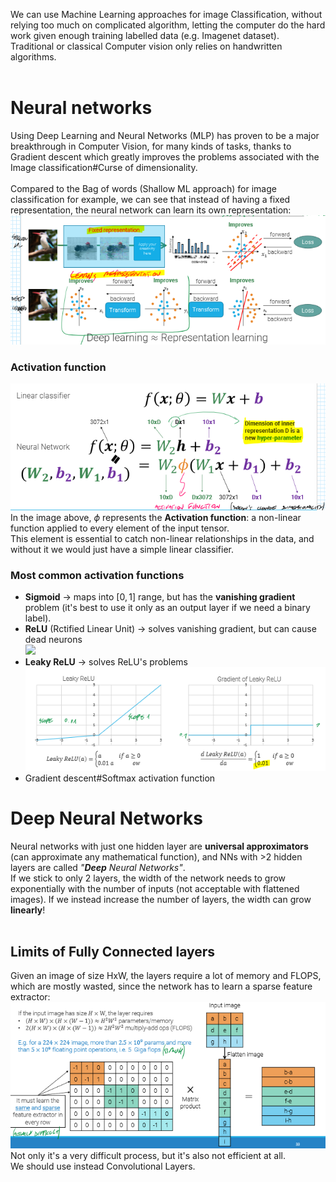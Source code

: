 We can use Machine Learning approaches for image Classification, without relying too much on complicated algorithm, letting the computer do the hard work given enough training labelled data (e.g. Imagenet dataset).<br>
Traditional or classical Computer vision only relies on handwritten algorithms.<br>
<br>
# Neural networks<br>
Using Deep Learning and Neural Networks (MLP) has proven to be a major breakthrough in Computer Vision, for many kinds of tasks, thanks to Gradient descent which greatly improves the problems associated with the Image classification#Curse of dimensionality.<br>
<br>
Compared to the Bag of words (Shallow ML approach) for image classification for example, we can see that instead of having a fixed representation, the neural network can learn its own representation:<br>
![](../../img/pasted-image-20230711151904.png)<br>
### Activation function<br>
![](../../img/pasted-image-20230711151955.png)<br>
In the image above, $\phi$ represents the **Activation function**: a non-linear function applied to every element of the input tensor.<br>
This element is essential to catch non-linear relationships in the data, and without it we would just have a simple linear classifier.<br>
### Most common activation functions<br>
- **Sigmoid** -> maps into $[0,1]$ range, but has the **vanishing gradient** problem (it's best to use it only as an output layer if we need a binary label).<br>
- **ReLU** (Rctified Linear Unit) -> solves vanishing gradient, but can cause dead neurons<br>
![](../../img/pasted-image-20230711152358.png-|-700)<br>
- **Leaky ReLU** -> solves ReLU's problems <br>
![](../../img/pasted-image-20230711152609.png)<br>
- Gradient descent#Softmax activation function <br>
# Deep Neural Networks<br>
Neural networks with just one hidden layer are **universal approximators** (can approximate any mathematical function), and NNs with >2 hidden layers are called _"**Deep** Neural Networks"_.<br>
If we stick to only 2 layers, the width of the network needs to grow exponentially with the number of inputs (not acceptable with flattened images). If we instead increase the number of layers, the width can grow **linearly**!<br>
<br>
## Limits of Fully Connected layers<br>
Given an image of size HxW, the layers require a lot of memory and FLOPS, which are mostly wasted, since the network has to learn a sparse feature extractor:<br>
![](../../img/pasted-image-20230711155442.png)<br>
Not only it's a very difficult process, but it's also not efficient at all.<br>
We should use instead Convolutional Layers.<br>
<br>

